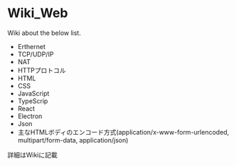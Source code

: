 # Wiki_Web
Wiki about the below list.

+ Erthernet
+ TCP/UDP/IP
+ NAT
+ HTTPプロトコル
+ HTML
+ CSS
+ JavaScript
+ TypeScrip
+ React
+ Electron
+ Json
+ 主なHTMLボディのエンコード方式(application/x-www-form-urlencoded, multipart/form-data, application/json)

詳細はWikiに記載
